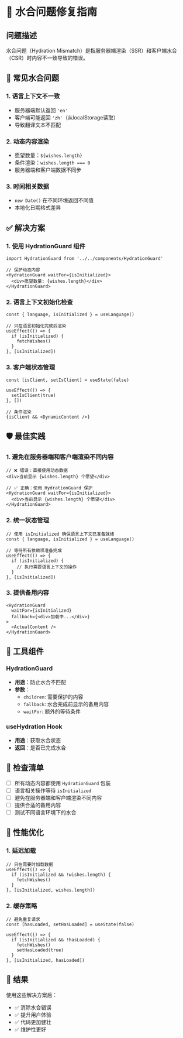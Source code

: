# 🚨 水合问题修复指南

## 问题描述
水合问题（Hydration Mismatch）是指服务器端渲染（SSR）和客户端水合（CSR）时内容不一致导致的错误。

## 🎯 常见水合问题

### 1. **语言上下文不一致**
- 服务器端默认返回 `'en'`
- 客户端可能返回 `'zh'`（从localStorage读取）
- 导致翻译文本不匹配

### 2. **动态内容渲染**
- 愿望数量：`${wishes.length}`
- 条件渲染：`wishes.length === 0`
- 服务器端和客户端数据不同步

### 3. **时间相关数据**
- `new Date()` 在不同环境返回不同值
- 本地化日期格式差异

## ✅ 解决方案

### 1. **使用 HydrationGuard 组件**
```tsx
import HydrationGuard from '../../components/HydrationGuard'

// 保护动态内容
<HydrationGuard waitFor={isInitialized}>
  <div>愿望数量: {wishes.length}</div>
</HydrationGuard>
```

### 2. **语言上下文初始化检查**
```tsx
const { language, isInitialized } = useLanguage()

// 只在语言初始化完成后渲染
useEffect(() => {
  if (isInitialized) {
    fetchWishes()
  }
}, [isInitialized])
```

### 3. **客户端状态管理**
```tsx
const [isClient, setIsClient] = useState(false)

useEffect(() => {
  setIsClient(true)
}, [])

// 条件渲染
{isClient && <DynamicContent />}
```

## 🛡️ 最佳实践

### 1. **避免在服务器端和客户端渲染不同内容**
```tsx
// ❌ 错误：直接使用动态数据
<div>当前显示 {wishes.length} 个愿望</div>

// ✅ 正确：使用 HydrationGuard 保护
<HydrationGuard waitFor={isInitialized}>
  <div>当前显示 {wishes.length} 个愿望</div>
</HydrationGuard>
```

### 2. **统一状态管理**
```tsx
// 使用 isInitialized 确保语言上下文已准备就绪
const { language, isInitialized } = useLanguage()

// 等待所有依赖项准备完成
useEffect(() => {
  if (isInitialized) {
    // 执行需要语言上下文的操作
  }
}, [isInitialized])
```

### 3. **提供备用内容**
```tsx
<HydrationGuard 
  waitFor={isInitialized}
  fallback={<div>加载中...</div>}
>
  <ActualContent />
</HydrationGuard>
```

## 🔧 工具组件

### HydrationGuard
- **用途**：防止水合不匹配
- **参数**：
  - `children`: 需要保护的内容
  - `fallback`: 水合完成前显示的备用内容
  - `waitFor`: 额外的等待条件

### useHydration Hook
- **用途**：获取水合状态
- **返回**：是否已完成水合

## 📝 检查清单

- [ ] 所有动态内容都使用 `HydrationGuard` 包装
- [ ] 语言相关操作等待 `isInitialized`
- [ ] 避免在服务器端和客户端渲染不同内容
- [ ] 提供合适的备用内容
- [ ] 测试不同语言环境下的水合

## 🚀 性能优化

### 1. **延迟加载**
```tsx
// 只在需要时加载数据
useEffect(() => {
  if (isInitialized && !wishes.length) {
    fetchWishes()
  }
}, [isInitialized, wishes.length])
```

### 2. **缓存策略**
```tsx
// 避免重复请求
const [hasLoaded, setHasLoaded] = useState(false)

useEffect(() => {
  if (isInitialized && !hasLoaded) {
    fetchWishes()
    setHasLoaded(true)
  }
}, [isInitialized, hasLoaded])
```

## 🎉 结果
使用这些解决方案后：
- ✅ 消除水合错误
- ✅ 提升用户体验
- ✅ 代码更加健壮
- ✅ 维护性更好
